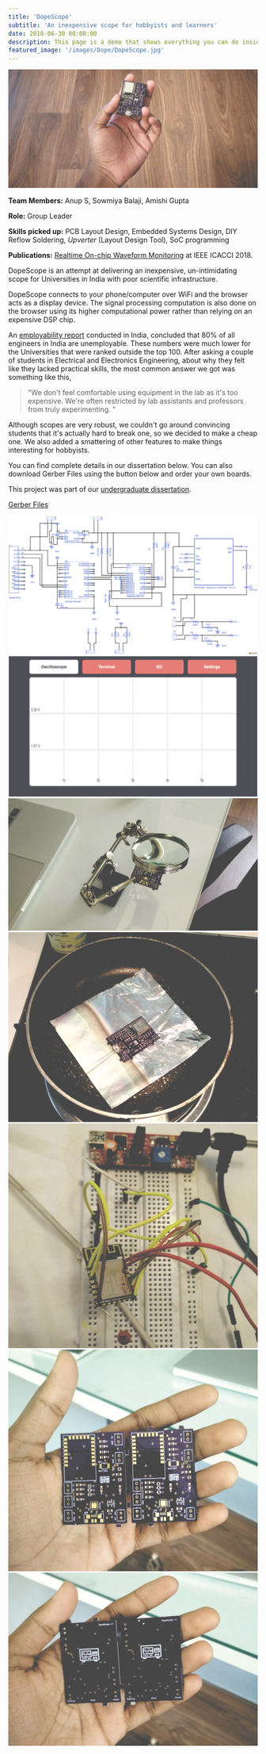 ```yaml
---
title: 'DopeScope'
subtitle: 'An inexpensive scope for hobbyists and learners'
date: 2018-06-30 00:00:00
description: This page is a demo that shows everything you can do inside portfolio and blog posts.
featured_image: '/images/Dope/DopeScope.jpg'
---
```

![](/images/Dope/Dope.jpg)

**Team Members:** Anup S, Sowmiya Balaji, Amishi Gupta

**Role:** Group Leader

**Skills picked up:** PCB Layout Design, Embedded Systems Design, DIY Reflow Soldering, *Upverter* (Layout Design Tool), SoC programming

**Publications:** [Realtime On-chip Waveform Monitoring](https://drive.google.com/file/d/1Cfr6BhwU26pqRAw9NkA7nkEwnq_zkBI3/view) at IEEE ICACCI 2018.

DopeScope is an attempt at delivering an inexpensive, un-intimidating scope for Universities in India with poor scientific infrastructure.

DopeScope connects to your phone/computer over WiFi and the browser acts as a display device. The signal processing computation is also done on the browser using its higher computational power rather than relying on an expensive DSP chip.

An [employability report](https://www.aspiringminds.com/sites/default/files/National%20Employability%20Report%20-%20Engineers%20Annual%20Report%202016.pdf) conducted in India, concluded that 80% of all engineers in India are unemployable. These numbers were much lower for the Universities that were ranked outside the top 100. After asking a couple of students in Electrical and Electronics Engineering, about why they felt like they lacked practical skills, the most common answer we got was something like this,

> "We don't feel comfortable using equipment in the lab as it's too expensive. We're often restricted by lab assistants and professors from truly experimenting. "

Although scopes are very robust, we couldn't go around convincing students that it's actually hard to break one, so we decided to make a cheap one. We also added a smattering of other features to make things interesting for hobbyists.

You can find complete details in our dissertation below. You can also download Gerber Files using the button below and order your own boards.

This project was part of our [undergraduate dissertation](https://drive.google.com/open?id=1Sa7BmOJW-DWgcIFpFfWgQkamclIgIReD).

<a href="https://drive.google.com/open?id=18vuQufQd7FaBADrs-0w5_414OdRiyDfC" class="button button--light">Gerber Files</a>

<div class="gallery" data-columns="4">
	<img src="/images/Dope/schematic.png">
	<img src="/images/Dope/osci.png">
	<img src="/images/Dope/solder.jpg">
	<img src="/images/Dope/reflow.jpg">
	<img src="/images/Dope/prototype.jpg">
	<img src="/images/Dope/hand.jpg">
	<img src="/images/Dope/hand2.jpg">
</div>
